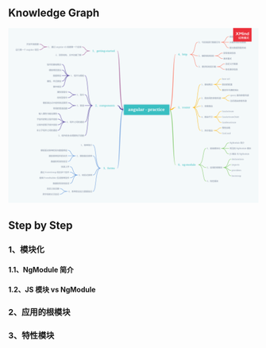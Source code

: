 ## Knowledge Graph

![思维导图](./imgs/knowledge-graph.png)




## Step by Step

### 1、模块化

#### 1.1、NgModule 简介

#### 1.2、JS 模块 vs NgModule 

### 2、应用的根模块

### 3、特性模块